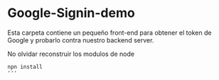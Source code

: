 # Google-Signin-demo

Esta carpeta contiene un pequeño front-end para obtener el token de Google y probarlo contra nuestro backend server.

No olvidar reconstruir los modulos de node
```
npn install
''' 